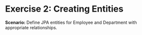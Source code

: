 # Exercise 2: Creating Entities

**Scenario:** Define JPA entities for Employee and Department with appropriate relationships.

